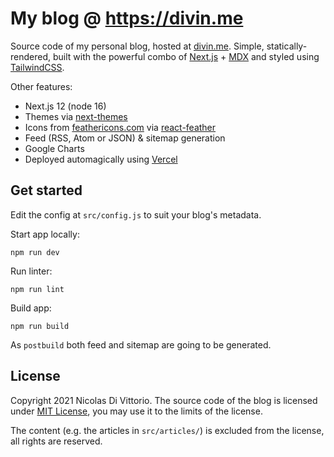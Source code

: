 # My blog @ https://divin.me

Source code of my personal blog, hosted at [divin.me](https://divin.me).
Simple, statically-rendered, built with the powerful combo of [Next.js](https://nextjs.org/) + [MDX](https://mdxjs.com/) and styled using [TailwindCSS](https://github.com/tailwindlabs/tailwindcss).

Other features:

- Next.js 12 (node 16)
- Themes via [next-themes](https://github.com/pacocoursey/next-themes)
- Icons from [feathericons.com](https://feathericons.com/) via [react-feather](https://github.com/feathericons/react-feather)
- Feed (RSS, Atom or JSON) & sitemap generation
- Google Charts
- Deployed automagically using [Vercel](https://vercel.com/)

## Get started

Edit the config at `src/config.js` to suit your blog's metadata.

Start app locally:

```
npm run dev
```

Run linter:

```
npm run lint
```

Build app:

```
npm run build
```

As `postbuild` both feed and sitemap are going to be generated.


## License

Copyright 2021 Nicolas Di Vittorio.
The source code of the blog is licensed under [MIT License](https://opensource.org/licenses/MIT), you may use it to the limits of the license.

The content (e.g. the articles in `src/articles/`) is excluded from the license, all rights are reserved.
